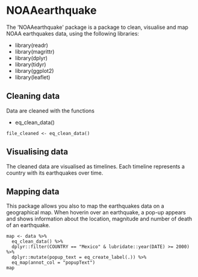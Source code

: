 # NOAAearthquake
The 'NOAAearthquake' package is a package to clean, visualise and map NOAA earthquakes data, using the following libraries:
 - library(readr)
 - library(magrittr)
 - library(dplyr)
 - library(tidyr)
 - library(ggplot2)
 - library(leaflet)


## Cleaning data
Data are cleaned with the functions
 - eq_clean_data()

```{r cleaning_NOAAData}
file_cleaned <- eq_clean_data()
```

## Visualising data
The cleaned data are visualised as timelines. Each timeline represents a country with its earthquakes over time. 

## Mapping data
This package allows you also to map the earthquakes data on a geographical map. When hoverin over an earthquake, a pop-up appears and shows information about the location, magnitude and number of death of an earthquake.

```{r mapping_NOAAData, eval=FALSE, include=FALSE}
map <- data %>% 
  eq_clean_data() %>% 
  dplyr::filter(COUNTRY == "Mexico" & lubridate::year(DATE) >= 2000) %>% 
  dplyr::mutate(popup_text = eq_create_label(.)) %>% 
  eq_map(annot_col = "popupText")
map 
```
